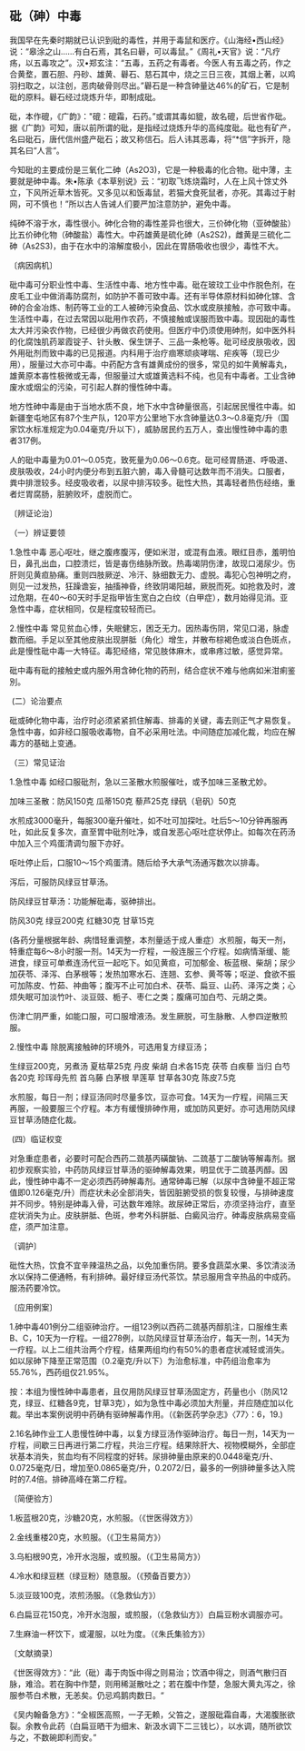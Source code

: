 ## 砒（砷）中毒

我国早在先秦时期就已认识到砒的毒性，并用于毒鼠和医疗。《山海经•西山经》说：“皋涂之山……有白石焉，其名曰礜，可以毒鼠。”《周礼•天官》说：“凡疗疡，以五毒攻之”。汉•郑玄注：“五毒，五药之有毒者。今医人有五毒之药，作之合黄堥，置石胆、丹砂、雄黄、礜石、慈石其中，烧之三日三夜，其烟上著，以鸡羽扫取之，以注创，恶肉破骨则尽出。”礜石是一种含砷量达46%的矿石，它是制砒的原料。礜石经过烧炼升华，即制成砒。

砒，本作磇，《广韵》："磇：磇霜，石药。”或谓其毒如貔，故名磇，后世省作砒。据《广韵》可知，唐以前所谓的砒，是指经过烧炼升华的高纯度砒。砒也有矿产，名曰砒石，唐代信州盛产砒石；故又称信石。后人讳其恶毒，将“*信”字拆开，隐其名曰“人言“。

今知砒的主要成份是三氧化二砷（As2O3)，它是一种极毒的化合物。砒中薄，主要就是砷中毒。朱•陈承《本草别说》云：“初取飞炼烧霜时，人在上风十馀丈外立，下风所近草木皆死。又多见以和饭毒鼠，若猫犬食死鼠者，亦死。其毒过于射网，可不慎也！”所以古人告诫人们要严加注意防护，避免中毒。 

纯砷不溶于水，毒性很小。砷化合物的毒性差异也很大，三价砷化物（亚砷酸盐）比五价砷化物（砷酸盐）毒性大。中药雄黄是硫化砷（As2S2)，雌黄是三硫化二砷（As2S3)，由于在水中的溶解度极小，因此在胃肠吸收也很少，毒性不大。

〔病因病机〕

砒中毒可分职业性中毒、生活性中毒、地方性中毒。砒在玻玟工业中作脱色剂，在皮毛工业中做消毒防腐剂，如防护不善可致中毒。还有半导体原材料如砷化镓、含砷的合金冶炼、制药等工业的工人被砷污染食品、饮水或皮肤接触，亦可致中毒。生活性中毒，在过去常因以砒用作农药，不慎接触或误服而致中毒。现因砒的毒性太大并污染农作物，已经很少再做农药使用。但医疗中仍须使用砷剂，如中医外科的化腐蚀肌药翠霞锭子、针头散、保生饼子、三品一条枪等。砒可经皮肤吸收，因外用砒剂而致中毒的已见报道。内科用于治疗痼寒顽痰哮喘、疟疾等（现已少用），服量过大亦可中毒。中药配方含有雄黄成份的很多，常见的如牛黄解毒丸，雄黄原本毐性极微或无毒，但服量过大或雄黄选料不纯，也见有中毒者。工业含砷废水或烟尘的污染，可引起人群的慢性砷中毒。

地方性砷中毒是由于当地水质不良，地下水中含砷量很高，引起居民慢徃中毒。如新疆奎屯地区有87个生产队，120平方公里地下水含砷量达0.3〜0.8毫克/升（国家饮水标准规定为0.04毫克/升以下），威胁居民约五万人，查出慢性砷中毒的患者317例。

人的砒中毒量为0.01〜0.05克，致死量为0.06〜0.6克。砒可经胃肠道、呼吸道、皮肤吸收，24小时内便分布到五脏六腑，毒入骨髓可达数年而不消失。口服者，粪中排泄较多。经皮吸收者，以尿中排泻较多。砒性大热，其毒轻者热伤经络，重者烂胃腐肠，脏腑败坏，虚脱而亡。

〔辨证论治〕

（一）辨证要领

1.急性中毒    恶心呕吐，继之腹疼腹泻，便如米泔，或混有血液。眼红目赤，羞明怕日，鼻孔出血，口腔溃烂，皆是毐伤络脉所致。热毒竭阴伤津，故现口渴尿少。伤肝则见黄疸胁痛。重则四肢厥逆、冷汗、脉细数无力、虚脱。毒犯心包神明之府，则见一过发热，狂躁谵妄，抽搐神昏，终致阴竭阳越，厥脱而死。如抢救及时，渡过危期，在40〜60天时手足指甲皆生宽白之白纹（白甲症），数月始得见消。亚急性中毒，症状相同，仅是程度较轻而已。

2.慢性中毒     常见贫血心悸，失眠健忘，困乏无力。因热毒伤阴，常见口渴，脉虚数而细。手足以至其他皮肤出现胼胝（角化）增生，并散布棕褐色或淡白色斑点，此是慢性砒中毒一大特征。毒犯经络，常见肢体麻木，或串疼过敏，感觉异常。

砒中毒有砒的接触史或内服外用含砷化物的药刑，结合症状不难与他病如米泔痢鉴別。

​        (二）论治要点

砒或砷化物中毒，治疗时必须紧紧抓住解毒、排毒的关键，毒去则正气才易恢复。急性中毐，如非经口服吸收毒物，自不必采用吐法。中间随症加减化裁，均应在解毒方的基础上变通。

（三）常见证治

1.急性中毒        如经口服砒剂，急以三圣散水煎服催吐，或予加味三圣散尤妙。

加味三圣散：防风150克        瓜蒂150克      藜芦25克     绿矾（皂矾）50克

水煎成3000毫升，每服300毫升催吐，如不吐可加探吐。吐后5〜10分钟再服再吐，如此反复多次，直至胃中砒剂吐净，或自发恶心呕吐症状停止。如每次在药汤中加入三个鸡蛋清调匀服下亦好。

呕吐停止后，口服10〜15个鸡蛋清。随后给予大承气汤通泻数次以排毒。

泻后，可服防风绿豆甘草汤。

防风绿豆甘草汤：功能解砒毒，驱砷排出。

防风30克      绿豆200克      红糖30克     甘草15克

(各药分量根据年龄、病惜轻重调整，本剂量适于成人重症）水煎服，每天一剂，特重症每6〜8小时服一剂。14天为一疗程，一般连服三个疗程。如病情渐缓、能进食，绿豆可单煮连汤代豆一起吃下。如见黄疸，可加郁金、板蓝根、柴胡；尿少加茯苓、泽泻、白茅根等；发热加寒水石、连翘、玄参、黄芩等；呕逆、食欲不振可加陈皮、竹茹、祌曲等；腹泻不止可加白术、茯苓、扁豆、山药、泽泻之类；心烦失眠可加淡竹叶、淡豆豉、栀子、枣仁之类；腹痛可加白芍、元胡之类。

伤津亡阴严重，如能口服，可口服增液汤。发生厥脱，可生脉散、人参四逆散煎服。

2.慢性中毒        除脱离接触砷的环境外，可选用复方绿豆汤；

生绿豆200克，另煮汤       夏枯草25克      丹皮   柴胡   白术各15克     茯苓    白疾藜    当归    白芍各20克     珍珲母先煎    首乌藤  白茅根     旱莲草     甘草各30克    陈皮7.5克

水煎服，每日一剂；绿豆汤同时尽量多饮，豆亦可食。14天为一疗程，间隔三天再服，一般要服三个疗程。本方有缓慢排砷作用，或加防风更好。亦可选用防风绿豆甘草汤随症化裁。

​        (四）临证权变

对急重症患者，必要时可配合西药二巯基丙磺酸钠、二巯基丁二酸钠等解毒剂。据初步观察实验，中药防风绿豆甘草汤的驱砷解毒效果，明显优于二巯基丙醇。因此，慢性砷中毒不一定必须西药砷解毒剂。通常砷毒已解（以尿中含砷量不超正常值即0.126毫克/升）而症状未必全部消失，皆因脏腑受损的恢复较慢，与排砷速度并不同步。特别是砷毒入骨，可达数年难除。故尿砷正常后，亦须坚持治疗，直至症状消失为止。皮肤胼胝、色斑，参考外科胼胝、白癜风治疗。砷毒皮肤病易变癌症，须严加注意。

〔调护〕

砒性大热，饮食不宜辛辣温热之品，以免加重伤阴。要多食蔬菜水果、多饮清淡汤水以保持二便通畅，有利排砷。最好绿豆汤代茶饮。禁忌服用含辛热品的中成药。服汤药要冷饮。

〔应用例案〕

1.砷中毒401例分二组驱砷治疗。一组123例以西药二巯基丙醇肌注，口服维生素B、C，10天为一疗程。一组278例，以防风绿豆甘草汤治疗，每天一剂，14天为一疗程。以上二组共治两个疗程，结果两组均约有50%的患者症状减轻或消失。如以尿砷下降至正常范围（0.2毫克/升以下）为治愈标准，中药组治愈率为55.76%，西药组仅21.95%。

按：本组为慢性砷中毒患者，且仅用防风绿豆甘草汤固定方，药量也小（防风12克，绿豆、红糖各9克，甘草3克），如为急性中毒必须加大剂量，并应随症加以化裁。举出本案例说明中药确有驱砷解毒作用。（《新医药学杂志》〈77〉：6，19.)

2.16名砷作业工人患慢性砷中毒，以复方绿豆汤作驱砷治疗。每日一剂，14天为一疗程，间歇三日再进行第二疗程，共治三疗程。结果除肝大、视物模糊外，全部症状基本消失，贫血均有不同程度的好转。尿排砷量由原来的0.0448毫克/升、0.0725毫克/日，增加至0.0865毫克/升，0.2072/日，最多的一例排砷量多达入院时的7.4倍。排砷高峰在第二疗程。

〔简便验方〕

1.板蓝根20克，沙糖20克，水煎服。（《世医得效方》）

2.金线重楼20克，水煎服。（《卫生易简方》）

3.乌桕根90克，冷开水泡服，或煎服。（《卫生易简方》）

4.冷水和绿豆糕（绿豆粉）随意服。（《预备百要方》）

5.淡豆豉100克，浓煎汤服。（《急救仙方》）

6.白扁豆花150克，冷开水泡服，或煎服，（《急救仙方》）白扁豆粉水调服亦可。

7.生麻油一杯饮下，或灌服，以吐为度。（《朱氏集验方》）

〔文献摘录〕

《世医得效方》：“此（砒）毒于肉饭中得之则易治；饮酒中得之，则酒气散归百脉，难洽。若在胸中作楚，则用稀涎散吐之；若在腹中作楚，急服大黄丸泻之，徐服参苓白术散，无恙矣。仍忌鸡鹅肉数日。“

《吴内翰备急方》：“全椒医高照，一子无赖，父笞之，遂服砒霜自毒，大渴腹胀欲裂。余教令此药（白扁豆晒干为细末、新汲水调下二三钱匕），以水调，随所欲饮与之，不数碗即利而安。”
